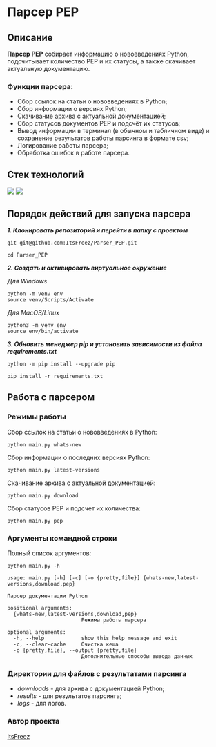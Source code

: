 # Парсер PEP

## Описание
**Парсер PEP** собирает информацию о нововведениях Python, подсчитывает количество PEP и их статусы, а также скачивает актуальную документацию.

### Функции парсера:

* Сбор ссылок на статьи о нововведениях в Python;
* Сбор информации о версиях Python;
* Скачивание архива с актуальной документацией;
* Сбор статусов документов PEP и подсчёт их статусов;
* Вывод информации в терминал (в обычном и табличном виде) и сохранение результатов работы парсинга в формате csv;
* Логирование работы парсера;
* Обработка ошибок в работе парсера.

## Стек технологий

![](https://img.shields.io/badge/Python-3.9-black?style=flat&logo=python)
![](https://img.shields.io/badge/BeautifulSoup-4.9.3-black?style=flat&logo=beautifulsoup)

## Порядок действий для запуска парсера

***1. Клонировать репозиторий и перейти в папку c проектом***

```shell
git git@github.com:ItsFreez/Parser_PEP.git
```

```shell
cd Parser_PEP
```

***2. Cоздать и активировать виртуальное окружение***

*Для Windows*
```shell
python -m venv env
source venv/Scripts/Activate
```
*Для MacOS/Linux*
```shell
python3 -m venv env
source env/bin/activate
```

***3. Обновить менеджер pip и установить зависимости из файла requirements.txt***

```shell
python -m pip install --upgrade pip
```

```shell
pip install -r requirements.txt
```

## Работа с парсером

### Режимы работы
Сбор ссылок на статьи о нововведениях в Python:
```shell
python main.py whats-new
```
Сбор информации о последних версиях Python:
```shell
python main.py latest-versions
```
Скачивание архива с актуальной документацией:
```shell
python main.py download
```
Сбор статусов PEP и подсчет их количества:
```shell
python main.py pep
```

### Аргументы командной строки
Полный список аргументов:
```shell
python main.py -h
```
```shell
usage: main.py [-h] [-c] [-o {pretty,file}] {whats-new,latest-versions,download,pep}

Парсер документации Python

positional arguments:
  {whats-new,latest-versions,download,pep}
                        Режимы работы парсера

optional arguments:
  -h, --help            show this help message and exit
  -c, --clear-cache     Очистка кеша
  -o {pretty,file}, --output {pretty,file}
                        Дополнительные способы вывода данных
```

### Директории для файлов с результатами парсинга
* _downloads_ - для архива с документацией Python;
* _results_ - для результатов парсинга;
* _logs_ - для логов.

### Автор проекта

[ItsFreez](https://github.com/ItsFreez)
